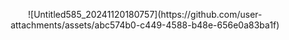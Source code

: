 <p align="center">
  ![Untitled585_20241120180757](https://github.com/user-attachments/assets/abc574b0-c449-4588-b48e-656e0a83ba1f)
</p>
